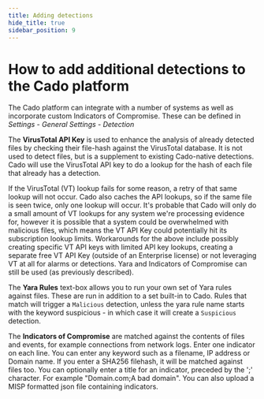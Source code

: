 ```yaml
---
title: Adding detections
hide_title: true
sidebar_position: 9
---
```


# How to add additional detections to the Cado platform

The Cado platform can integrate with a number of systems as well as incorporate custom Indicators of Compromise. These can be defined in *Settings - General Settings - Detection* 

The **VirusTotal API Key** is used to enhance the analysis of already detected files by checking their file-hash against the VirusTotal database. It is not used to detect files, but is a supplement to existing Cado-native detections. Cado will use the VirusTotal API key to do a lookup for the hash of each file that already has a detection. 

If the VirusTotal (VT) lookup fails for some reason, a retry of that same lookup will not occur. Cado also caches the API lookups, so if the same file is seen twice, only one lookup will occur. It's probable that Cado will only do a small amount of VT lookups for any system we're processing evidence for, however it is possible that a system could be overwhelmed with malicious files, which means the VT API Key could potentially hit its subscription lookup limits. Workarounds for the above include possibly creating specific VT API keys with limited API key lookups, creating a separate free VT API Key (outside of an Enterprise license) or not leveraging VT at all for alarms or detections. Yara and Indicators of Compromise can still be used (as previously described). 

The **Yara Rules** text-box allows you to run your own set of Yara rules against files. These are run in addition to a set built-in to Cado. Rules that match will trigger a `Malicious` detection, unless the yara rule name starts with the keyword suspicious - in which case it will create a `Suspicious` detection.

The **Indicators of Compromise** are matched against the contents of files and events, for example connections from network logs. Enter one indicator on each line. You can enter any keyword such as a filename, IP address or Domain name. If you enter a SHA256 filehash, it will be matched against files too. You can optionally enter a title for an indicator, preceded by the ';' character. For example "Domain.com;A bad domain". You can also upload a MISP formatted json file containing indicators.
